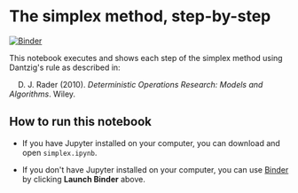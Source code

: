 # The simplex method, step-by-step

[![Binder](http://mybinder.org/badge.svg)](https://mybinder.org/v2/gh/nelsonuhan/simplex/master?filepath=simplex.ipynb)

This notebook executes and shows each step of the simplex method using Dantzig's rule as described in:

&nbsp;&nbsp;&nbsp;&nbsp;D. J. Rader (2010). _Deterministic Operations Research: Models and Algorithms_. Wiley.

## How to run this notebook

- If you have Jupyter installed on your computer, you can download and open `simplex.ipynb`.

- If you don't have Jupyter installed on your computer, you can use [Binder](http://mybinder.org) by clicking __Launch Binder__ above.

